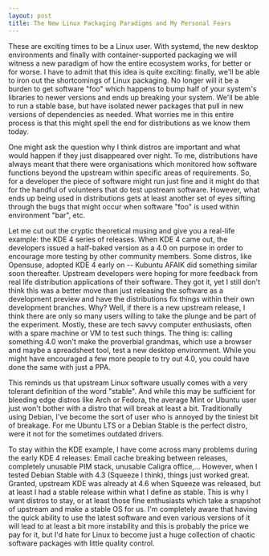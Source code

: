 ```yaml
---
layout: post
title: The New Linux Packaging Paradigms and My Personal Fears
---
```


These are exciting times to be a Linux user. With systemd, the new desktop environments and finally with container-supported packaging we will witness a new paradigm of how the entire ecosystem works, for better or for worse. I have to admit that this idea is quite exciting: finally, we'll be able to iron out the shortcomings of Linux packaging. No longer will it be a burden to get software "foo" which happens to bump half of your system's libraries to newer versions and ends up breaking your system. We'll be able to run a stable base, but have isolated newer packages that pull in new versions of dependencies as needed. What worries me in this entire process is that this might spell the end for distributions as we know them today.

One might ask the question why I think distros are important and what would happen if they just disappeared over night. To me, distributions have always meant that there were organisations which monitored how software functions beyond the upstream within specific areas of requirements. So, for a developer the piece of software might run just fine and it might do that for the handful of volunteers that do test upstream software. However, what ends up being used in distributions gets at least another set of eyes sifting through the bugs that might occur when software "foo" is used within environment "bar", etc.

Let me cut out the cryptic theoretical musing and give you a real-life example: the KDE 4 series of releases. When KDE 4 came out, the developers issued a half-baked version as a 4.0 on purpose in order to encourage more testing by other community members. Some distros, like Opensuse, adopted KDE 4 early on -- Kubuntu AFAIK did something similar soon thereafter. Upstream developers were hoping for more feedback from real life distribution applications of their software. They got it, yet I still don't think this was a better move than just releasing the software as a development preview and have the distributions fix things within their own development branches. Why? Well, if there is a new upstream release, I think there are only so many users willing to take the plunge and be part of the experiment. Mostly, these are tech savvy computer enthusiasts, often with a spare machine or VM to test such things. The thing is: calling something 4.0 won't make the proverbial grandmas, which use a browser and maybe a spreadsheet tool, test a new desktop environment. While you might have encouraged a few more people to try out 4.0, you could have done the same with just a PPA.

This reminds us that upstream Linux software usually comes with a very tolerant definition of the word "stable". And while this may be sufficient for bleeding edge distros like Arch or Fedora, the average Mint or Ubuntu user just won't bother with a distro that will break at least a bit. Traditionally using Debian, I've become the sort of user who is annoyed by the tiniest bit of breakage. For me Ubuntu LTS or a Debian Stable is the perfect distro, were it not for the sometimes outdated drivers.

To stay within the KDE example, I have come across many problems during the early KDE 4 releases: Email cache breaking between releases, completely unusable PIM stack, unusable Caligra office,... However, when I tested Debian Stable with 4.3 (Squeeze I think), things just worked great. Granted, upstream KDE was already at 4.6 when Squeeze was released, but at least I had a stable release within what I define as stable. This is why I want distros to stay, or at least those fine enthusiasts which take a snapshot of upstream and make a stable OS for us. I'm completely aware that having the quick ability to use the latest software and even various versions of it will lead to at least a bit more instability and this is probably the price we pay for it, but I'd hate for Linux to become just a huge collection of chaotic software packages with little quality control.


